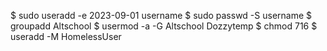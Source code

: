 $ sudo useradd -e 2023-09-01 username
$ sudo passwd -S username
$ groupadd Altschool
$ usermod -a -G Altschool Dozzytemp
$ chmod 716
$ useradd -M HomelessUser
